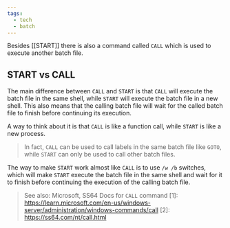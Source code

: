 ```yaml
---
tags:
  - tech
  - batch
---
```

Besides [[START]] there is also a command called `CALL` which is used to execute another batch file. 

## START vs CALL

The main difference between `CALL` and `START` is that `CALL` will execute the batch file in the same shell, while `START` will execute the batch file in a new shell. This also means that the calling batch file will wait for the called batch file to finish before continuing its execution.

A way to think about it is that `CALL` is like a function call, while `START` is like a new process.

> In fact, `CALL` can be used to call labels in the same batch file like `GOTO`, while `START` can only be used to call other batch files.

The way to make `START` work almost like `CALL` is to use `/w /b` switches, which will make `START` execute the batch file in the same shell and wait for it to finish before continuing the execution of the calling batch file.
 

> See also: Microsoft, SS64 Docs for `CALL` command
[1]: https://learn.microsoft.com/en-us/windows-server/administration/windows-commands/call
[2]: https://ss64.com/nt/call.html